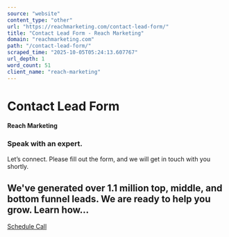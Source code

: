 ```yaml
---
source: "website"
content_type: "other"
url: "https://reachmarketing.com/contact-lead-form/"
title: "Contact Lead Form - Reach Marketing"
domain: "reachmarketing.com"
path: "/contact-lead-form/"
scraped_time: "2025-10-05T05:24:13.607767"
url_depth: 1
word_count: 51
client_name: "reach-marketing"
---
```


# Contact Lead Form

#### Reach Marketing

### Speak with an expert.

Let’s connect. Please fill out the form, and we will get in touch with you shortly.

## We've generated over 1.1 million top, middle, and bottom funnel leads. We are ready to help you grow. Learn how...

[Schedule Call](https://calendly.com/wayne-nagrowski)